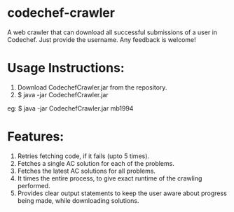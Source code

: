# codechef-crawler
A web crawler that can download all successful submissions of a user in Codechef. Just provide the username.
Any feedback is welcome! 

Usage Instructions:
===================
1. Download CodechefCrawler.jar from the repository.
2. $ java -jar CodechefCrawler.jar <username>

eg: $ java -jar CodechefCrawler.jar mb1994

Features:
==========
1. Retries fetching code, if it fails (upto 5 times).
2. Fetches a single AC solution for each of the problems.
3. Fetches the latest AC solutions for all problems.
4. It times the entire process, to give exact runtime of the crawling performed.
5. Provides clear output statements to keep the user aware about progress being made, while downloading solutions.

